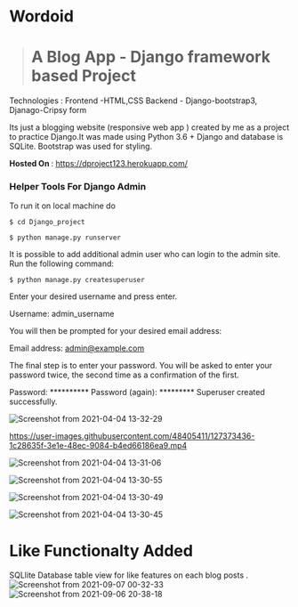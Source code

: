 # Wordoid

 > # A Blog App - Django framework based Project

Technologies : Frontend -HTML,CSS   Backend  - Django-bootstrap3, Djanago-Cripsy form

Its just a blogging website (responsive web app ) created by me as a project to practice Django.It was made using Python 3.6 + Django and database is SQLite. Bootstrap was used for styling.

<b> Hosted On </b>:  https://dproject123.herokuapp.com/

### Helper Tools For Django Admin

To run it on local machine do
```
$ cd Django_project

$ python manage.py runserver
```
It is possible to add additional admin user who can login to the admin site. Run the following command:
```
$ python manage.py createsuperuser
```
Enter your desired username and press enter.

Username: admin_username

You will then be prompted for your desired email address:

Email address: admin@example.com

The final step is to enter your password. You will be asked to enter your password twice, the second time as a confirmation of the first.

Password: **********
Password (again): *********
Superuser created successfully.


![Screenshot from 2021-04-04 13-32-29](https://user-images.githubusercontent.com/48405411/113506766-68a76080-9564-11eb-9318-a49b82f2b280.png)


https://user-images.githubusercontent.com/48405411/127373436-1c28635f-3e1e-48ec-9084-b4ed66186ea9.mp4


![Screenshot from 2021-04-04 13-31-06](https://user-images.githubusercontent.com/48405411/113506801-896fb600-9564-11eb-9641-cc4e608357ed.png)


![Screenshot from 2021-04-04 13-30-55](https://user-images.githubusercontent.com/48405411/113506806-8bd21000-9564-11eb-946f-87b29bde58c6.png)


![Screenshot from 2021-04-04 13-30-49](https://user-images.githubusercontent.com/48405411/113506807-8ecd0080-9564-11eb-8cb7-e2f0bc92157f.png)


![Screenshot from 2021-04-04 13-30-45](https://user-images.githubusercontent.com/48405411/113506808-92f91e00-9564-11eb-8675-805d050c166a.png)

# Like Functionalty Added 

SQLlite Database table view for like features on each blog posts .
![Screenshot from 2021-09-07 00-32-33](https://user-images.githubusercontent.com/48405411/132254523-e74a3ee8-0c1e-4ea5-9e20-9e5c94504a90.png)
![Screenshot from 2021-09-06 20-38-18](https://user-images.githubusercontent.com/48405411/132254525-7bf5a2bf-fe6a-4c3e-b552-5b81eff55f10.png)

